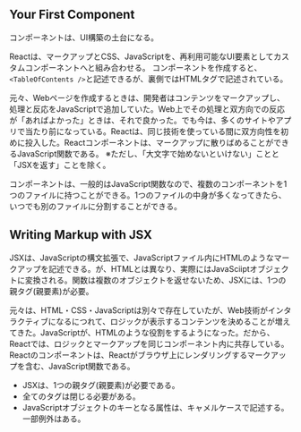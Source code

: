## Your First Component
コンポーネントは、UI構築の土台になる。

Reactは、マークアップとCSS、JavaScriptを、再利用可能なUI要素としてカスタムコンポーネントへと組み合わせる。
コンポーネントを作成すると、``<TableOfContents />``と記述できるが、裏側ではHTMLタグで記述されている。

元々、Webページを作成するときは、開発者はコンテンツをマークアップし、処理と反応をJavaScriptで追加していた。Web上でその処理と双方向での反応が「あればよかった」ときは、それで良かった。でも今は、多くのサイトやアプリで当たり前になっている。Reactは、同じ技術を使っている間に双方向性を初めに投入した。Reactコンポーネントは、マークアップに散りばめることができるJavaScript関数である。
※ただし、「大文字で始めないといけない」ことと「JSXを返す」ことを除く。

コンポーネントは、一般的はJavaScript関数なので、複数のコンポーネントを1つのファイルに持つことができる。1つのファイルの中身が多くなってきたら、いつでも別のファイルに分割することができる。

## Writing Markup with JSX
JSXは、JavaScriptの構文拡張で、JavaScriptファイル内にHTMLのようなマークアップを記述できる。が、HTMLとは異なり、実際にはJavaSciiptオブジェクトに変換される。関数は複数のオブジェクトを返せないため、JSXには、1つの親タグ(親要素)が必要。

元々は、HTML・CSS・JavaScriptは別々で存在していたが、Web技術がインタラクティブになるにつれて、ロジックが表示するコンテンツを決めることが増えてきた。JavaScriptが、HTMLのような役割をするようになった。だから、Reactでは、ロジックとマークアップを同じコンポーネント内に共存している。
Reactのコンポーネントは、Reactがブラウザ上にレンダリングするマークアップを含む、JavaScript関数である。

- JSXは、1つの親タグ(親要素)が必要である。
- 全てのタグは閉じる必要がある。
- JavaScriptオブジェクトのキーとなる属性は、キャメルケースで記述する。一部例外はある。